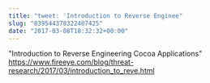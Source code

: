 ```yaml
---
title: "tweet: 'Introduction to Reverse Enginee"
slug: "839544378322407425"
date: "2017-03-08T18:32:32+00:00"
---
```

"Introduction to Reverse Engineering Cocoa Applications" https://www.fireeye.com/blog/threat-research/2017/03/introduction_to_reve.html